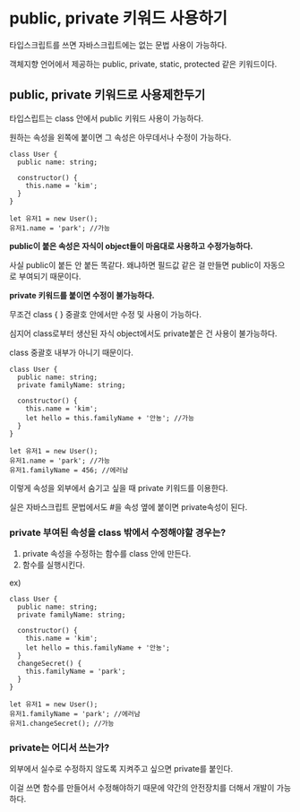 # public, private 키워드 사용하기

타입스크립트를 쓰면 자바스크립트에는 없는 문법 사용이 가능하다.

객체지향 언어에서 제공하는 public, private, static, protected 같은 키워드이다.

## public, private 키워드로 사용제한두기

타입스립트는 class 안에서 public 키워드 사용이 가능하다.

원하는 속성을 왼쪽에 붙이면 그 속성은 아무데서나 수정이 가능하다.

```tsx
class User {
  public name: string;

  constructor() {
    this.name = 'kim';
  }
}

let 유저1 = new User();
유저1.name = 'park'; //가능
```

**public이 붙은 속성은 자식이 object들이 마음대로 사용하고 수정가능하다.**

사실 public이 붙든 안 붙든 똑같다. 왜냐하면 필드값 같은 걸 만들면 public이 자동으로 부여되기 때문이다.

**private 키워드를 붙이면 수정이 불가능하다.**

무조건 class { } 중괄호 안에서만 수정 및 사용이 가능하다.

심지어 class로부터 생산된 자식 object에서도 private붙은 건 사용이 불가능하다.

class 중괄호 내부가 아니기 때문이다.

```tsx
class User {
  public name: string;
  private familyName: string;

  constructor() {
    this.name = 'kim';
    let hello = this.familyName + '안뇽'; //가능
  }
}

let 유저1 = new User();
유저1.name = 'park'; //가능
유저1.familyName = 456; //에러남
```

이렇게 속성을 외부에서 숨기고 싶을 때 private 키워드를 이용한다.

실은 자바스크립트 문법에서도 #을 속성 옆에 붙이면 private속성이 된다.

### private 부여된 속성을 class 밖에서 수정해야할 경우는?

1. private 속성을 수정하는 함수를 class 안에 만든다.
2. 함수를 실행시킨다.

ex)

```tsx
class User {
  public name: string;
  private familyName: string;

  constructor() {
    this.name = 'kim';
    let hello = this.familyName + '안뇽';
  }
  changeSecret() {
    this.familyName = 'park';
  }
}

let 유저1 = new User();
유저1.familyName = 'park'; //에러남
유저1.changeSecret(); //가능
```

### private는 어디서 쓰는가?

외부에서 실수로 수정하지 않도록 지켜주고 싶으면 private를 붙인다.

이걸 쓰면 함수를 만들어서 수정해야하기 때문에 약간의 안전장치를 더해서 개발이 가능하다.
